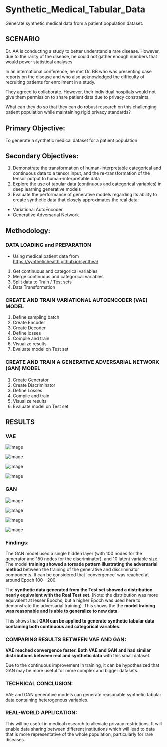 # Synthetic_Medical_Tabular_Data
Generate synthetic medical data from a patient population dataset.

## SCENARIO

Dr. AA is conducting a study to better understand a rare disease.  However, due to the rarity of the disease, he could not gather enough numbers that would power statistical analyses.

In an international conference, he met Dr. BB who was presenting case reports on the disease and who also acknowledged the difficulty of recruiting patients for enrollment in a study.

They agreed to collaborate.  However, their individual hospitals would not give them permission to share patient data due to privacy constraints.

What can they do so that they can do robust research on this challenging patient population while maintaining rigid privacy standards?



## Primary Objective:

To generate a synthetic medical dataset for a patient population

## Secondary Objectives:

1.  Demonstrate the transformation of human-interpretable categorical and continuous data to a tensor input, and the re-transformation of the tensor output to human-interpretable data
2.  Explore the use of tabular data (continuous and categorical variables) in deep learning generative models
3. Evaluate the performance of generative models regarding its ability to create synthetic data that closely approximates the real data:  
  *   Variational AutoEncoder
  *   Generative Adversarial Network


## Methodology:
### DATA LOADING and PREPARATION

-  Using medical patient data from https://synthetichealth.github.io/synthea/
1.  Get continuous  and categorical variables
2.   Merge continuous and categorical variables
3.    Split data to Train / Test sets
4.  Data Transformation

### CREATE AND TRAIN VARIATIONAL AUTOENCODER (VAE) MODEL

1.  Define sampling batch
2.  Create Encoder
3.  Create Decoder
4.  Define losses
5.  Compile and train
6.  Visualize results
7.  Evaluate model on Test set

   ### CREATE AND TRAIN A GENERATIVE ADVERSARIAL NETWORK (GAN) MODEL

1.  Create Generator
2.  Create Discriminator
3.  Define Losses
4.  Compile and train
5.  Visualize results
5.  Evaluate model on Test set

## RESULTS
### VAE
![image](https://github.com/user-attachments/assets/15da94ee-136c-42d1-821d-4eef5b39f45a)

![image](https://github.com/user-attachments/assets/8fcc7d3d-7a53-4b00-a215-c9ad158a21be)

![image](https://github.com/user-attachments/assets/8e764e7a-d8aa-4d21-802e-48316fddce85)

![image](https://github.com/user-attachments/assets/a190428d-54ba-4abe-8d2b-df2cd3c73492)


### GAN
![image](https://github.com/user-attachments/assets/64cb9f7f-d67a-4138-8f26-7fa6b3338abb)

![image](https://github.com/user-attachments/assets/78276d83-76cb-4808-993f-73a5eee9d4a3)

![image](https://github.com/user-attachments/assets/a5e3ddcb-0c1c-48b5-af5d-fb90aa659ff5)

![image](https://github.com/user-attachments/assets/9ae32aea-e361-48f9-b856-673ab5c3d7ce)


### Findings:

 The GAN model used a single hidden layer (with 100 nodes for the generator and 150 nodes for the discriminator), and 10 latent variable size.  The model **training showed a torsade pattern illustrating the adversarial method** between the training of the generative and discriminator components.  It can be considered that 'convergence' was reached at around Epoch 100 - 200.

The **synthetic data generated from the Test set showed a distribution nearly equivalent with the Real Test set**.  (Note: the distribution was more equivalent at lesser Epochs, but a higher Epoch was used here to demonstrate the adversarial training).  This shows the the **model training was reasonable and is able to generalize to new data**.

This shows that **GAN can be applied to generate synthetic tabular data containing both continuous and categorical variables**.

### COMPARING RESULTS BETWEEN VAE AND GAN:

**VAE reached convergence faster.  Both VAE and GAN and had similar distributions between real and synthetic data** with this small dataset.  

Due to the continuous improvement in training, it can be hypothesized that GAN may be more useful for more complex and bigger datasets.

### TECHNICAL CONCLUSION:

VAE and GAN generative models can generate reasonable synthetic tabular data containing heterogenous variables.  

### REAL-WORLD APPLICATION:

This will be useful in medical research to alleviate privacy restrictions.  It will enable data sharing between different institutions which will lead to data that is more representative of the whole population, particularly for rare diseases.










